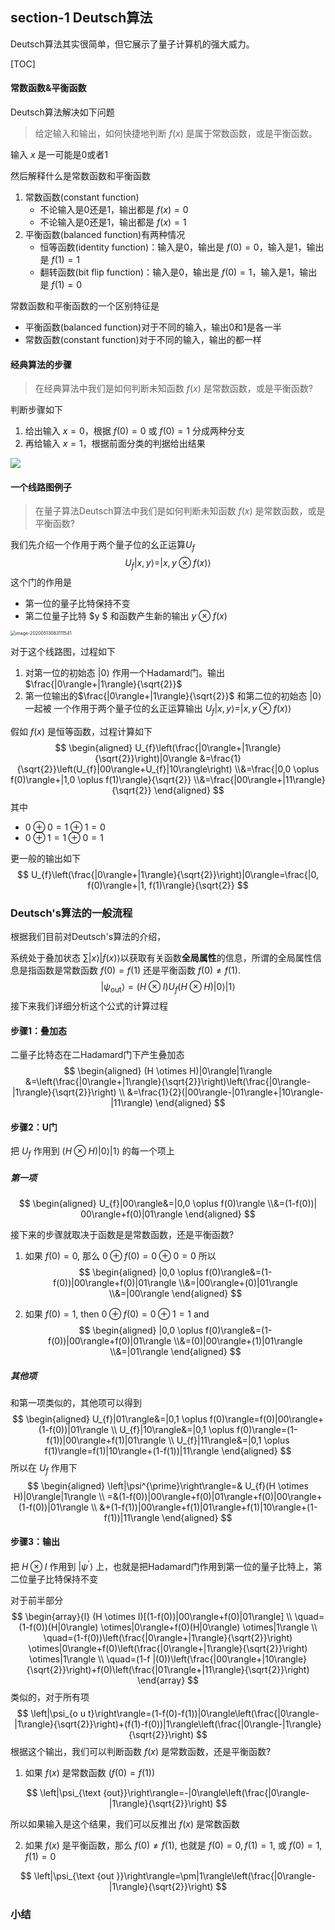 ## section-1 Deutsch算法

Deutsch算法其实很简单，但它展示了量子计算机的强大威力。

[TOC]

#### 常数函数&平衡函数

Deutsch算法解决如下问题

> 给定输入和输出，如何快捷地判断 $f ( x )$ 是属于常数函数，或是平衡函数。

输入 $x$ 是一可能是0或者1

然后解释什么是常数函数和平衡函数

1. 常数函数(constant function)
   - 不论输入是0还是1，输出都是 $f(x)=0$
   - 不论输入是0还是1，输出都是 $f(x)=1$
2. 平衡函数(balanced function)有两种情况
   - 恒等函数(identity function)：输入是0，输出是 $f(0)=0$，输入是1，输出是 $f(1)=1$  
   - 翻转函数(bit flip function)：输入是0，输出是 $f(0)=1$，输入是1，输出是 $f(1)=0$  

常数函数和平衡函数的一个区别特征是

- 平衡函数(balanced function)对于不同的输入，输出0和1是各一半
- 常数函数(constant function)对于不同的输入，输出的都一样

#### 经典算法的步骤

> 在经典算法中我们是如何判断未知函数 $f ( x )$ 是常数函数，或是平衡函数?

判断步骤如下

1. 给出输入 $x=0$，根据 $f(0)=0$ 或 $f(0)=1$ 分成两种分支
2. 再给输入 $x=1$，根据前面分类的判据给出结果 

![](https://jptanjing.oss-cn-beijing.aliyuncs.com/img/image-20210817140552593.png)

#### 一个线路图例子

> 在量子算法Deutsch算法中我们是如何判断未知函数 $f ( x )$ 是常数函数，或是平衡函数?

我们先介绍一个作用于两个量子位的幺正运算$U_{f}$
$$
U_{f}|x, y\rangle=|x, y \otimes f(x)\rangle
$$
这个门的作用是

- 第一位的量子比特保持不变
- 第二位量子比特 $y $ 和函数产生新的输出 $y \otimes f(x)$



<img src="https://jptanjing.oss-cn-beijing.aliyuncs.com/img/image-20200513083111541.png" alt="image-20200513083111541" style="zoom:50%;" />

对于这个线路图，过程如下

1. 对第一位的初始态 $|0\rangle$ 作用一个Hadamard门。输出 $\frac{|0\rangle+|1\rangle}{\sqrt{2}}$
2. 第一位输出的$\frac{|0\rangle+|1\rangle}{\sqrt{2}}$ 和第二位的初始态 $|0\rangle$  一起被 一个作用于两个量子位的幺正运算输出 $U_{f}|x, y\rangle=|x, y \otimes f(x)\rangle$

假如 $f(x)$ 是恒等函数，过程计算如下
$$
\begin{aligned}
U_{f}\left(\frac{|0\rangle+|1\rangle}{\sqrt{2}}\right)|0\rangle
&=\frac{1}{\sqrt{2}}\left(U_{f}|00\rangle+U_{f}|10\rangle\right)
\\&=\frac{|0,0 \oplus f(0)\rangle+|1,0 \oplus f(1)\rangle}{\sqrt{2}}
\\&=\frac{|00\rangle+|11\rangle}{\sqrt{2}}
\end{aligned}
$$
其中

- $0 \oplus 0=1 \oplus 1=0$ 
- $0 \oplus 1=1 \oplus 0=1$ 

更一般的输出如下
$$
U_{f}\left(\frac{|0\rangle+|1\rangle}{\sqrt{2}}\right)|0\rangle=\frac{|0, f(0)\rangle+|1, f(1)\rangle}{\sqrt{2}}
$$


### Deutsch's算法的一般流程

根据我们目前对Deutsch's算法的介绍，

系统处于叠加状态 $\sum | x\rangle | f(x)\rangle$以获取有关函数**全局属性**的信息，所谓的全局属性信息是指函数是常数函数 $f(0)=f(1)$ 还是平衡函数 $f(0) \neq f(1) .$ 
$$
\left|\psi_{\text {out}}\right\rangle=(H \otimes I) U_{f}(H \otimes H)|0\rangle|1\rangle
$$
接下来我们详细分析这个公式的计算过程

#### 步骤1：叠加态

二量子比特态在二Hadamard门下产生叠加态
$$
\begin{aligned}
(H \otimes H)|0\rangle|1\rangle &=\left(\frac{|0\rangle+|1\rangle}{\sqrt{2}}\right)\left(\frac{|0\rangle-|1\rangle}{\sqrt{2}}\right) \\
&=\frac{1}{2}(|00\rangle-|01\rangle+|10\rangle-|11\rangle)
\end{aligned}
$$


#### 步骤2：U门

把 $U_{f}$ 作用到 $(H \otimes H)|0\rangle|1\rangle$ 的每一个项上

##### 第一项

$$
\begin{aligned}
U_{f}|00\rangle&=|0,0 \oplus f(0)\rangle
\\&=(1-f(0))| 00\rangle+f(0)|01\rangle
\end{aligned}
$$

接下来的步骤就取决于函数是是常数函数，还是平衡函数?

1. 如果 $f(0)=0,$ 那么 $0 \oplus f(0)=0 \oplus 0=0$ 所以
   $$
   \begin{aligned}
   |0,0 \oplus f(0)\rangle&=(1-f(0))|00\rangle+f(0)|01\rangle
   \\&=|00\rangle+(0)|01\rangle
   \\&=|00\rangle
   \end{aligned}
   $$

2. 如果 $f(0)=1,$ then $0 \oplus f(0)=0 \oplus 1=1$ and
   $$
   \begin{aligned}
   |0,0 \oplus f(0)\rangle&=(1-f(0))|00\rangle+f(0)|01\rangle
   \\&=(0)|00\rangle+(1)|01\rangle
   \\&=|01\rangle
   \end{aligned}
   $$

##### 其他项

和第一项类似的，其他项可以得到
$$
\begin{aligned} 
U_{f}|01\rangle&=|0,1 \oplus f(0)\rangle=f(0)|00\rangle+(1-f(0))|01\rangle \\
U_{f}|10\rangle&=|0,1 \oplus f(0)\rangle=(1-f(1))|00\rangle+f(1)|01\rangle \\
U_{f}|11\rangle&=|0,1 \oplus f(1)\rangle=f(1)|10\rangle+(1-f(1))|11\rangle
 \end{aligned}
$$
所以在 $U_{f}$ 作用下
$$
\begin{aligned}
\left|\psi^{\prime}\right\rangle=& U_{f}(H \otimes H)|0\rangle|1\rangle \\
=&(1-f(0))|00\rangle+f(0)|01\rangle+f(0)|00\rangle+(1-f(0))|01\rangle \\
&+(1-f(1))|00\rangle+f(1)|01\rangle+f(1)|10\rangle+(1-f(1))|11\rangle
\end{aligned}
$$

#### 步骤3：输出

把 $H \otimes I$ 作用到 $\left|\psi^{\prime}\right\rangle$ 上，也就是把Hadamard门作用到第一位的量子比特上，第二位量子比特保持不变

对于前半部分
$$
\begin{array}{l}
(H \otimes I)[(1-f(0))|00\rangle+f(0)|01\rangle] \\
\quad=(1-f(0))(H|0\rangle) \otimes|0\rangle+f(0)(H|0\rangle) \otimes|1\rangle \\
\quad=(1-f(0))\left(\frac{|0\rangle+|1\rangle}{\sqrt{2}}\right) \otimes|0\rangle+f(0)\left(\frac{|0\rangle+|1\rangle}{\sqrt{2}}\right) \otimes|1\rangle \\
\quad=(1-f |(0))\left(\frac{|00\rangle+|10\rangle}{\sqrt{2}}\right)+f(0)\left(\frac{|01\rangle+|11\rangle}{\sqrt{2}}\right)
\end{array}
$$
类似的，对于所有项
$$
\left|\psi_{o u t}\right\rangle=(1-f(0)-f(1))|0\rangle\left(\frac{|0\rangle-|1\rangle}{\sqrt{2}}\right)+(f(1)-f(0))|1\rangle\left(\frac{|0\rangle-|1\rangle}{\sqrt{2}}\right)
$$
根据这个输出，我们可以判断函数 $f(x)$ 是常数函数，还是平衡函数?

1. 如果 $f(x)$ 是常数函数 $(f(0)=f(1))$

$$
\left|\psi_{\text {out}}\right\rangle=-|0\rangle\left(\frac{|0\rangle-|1\rangle}{\sqrt{2}}\right)
$$

所以如果输入是这个结果，我们可以反推出 $f(x)$ 是常数函数

2. 如果 $f(x)$ 是平衡函数，那么  $f(0) \neq f(1),$ 也就是 $f(0)=0, f(1)=1,$ 或 $f(0)=1, f(1)=0$ 

$$
\left|\psi_{\text {out }}\right\rangle=\pm|1\rangle\left(\frac{|0\rangle-|1\rangle}{\sqrt{2}}\right)
$$



### 小结























































